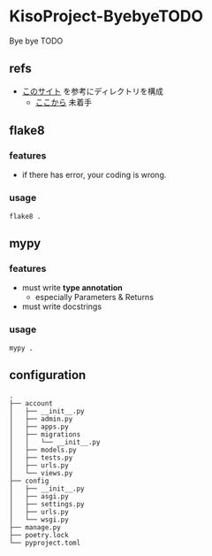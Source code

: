 # KisoProject-ByebyeTODO
Bye bye TODO

## refs
* [このサイト](https://qiita.com/__init__/items/b8fd530f3b8603231b35) を参考にディレクトリを構成
    * [ここから](https://qiita.com/__init__/items/b8fd530f3b8603231b35#%E3%83%A1%E3%83%83%E3%82%BB%E3%83%BC%E3%82%B8%E3%81%AE%E5%AE%9F%E8%A3%85) 未着手

## flake8
### features
* if there has error, your coding is wrong.
### usage
```
flake8 .
```

## mypy
### features
* must write __type annotation__
    * especially Parameters & Returns
* must write docstrings
### usage
```
mypy .
```

## configuration
```
.
├── account
│   ├── __init__.py
│   ├── admin.py
│   ├── apps.py
│   ├── migrations
│   │   └── __init__.py
│   ├── models.py
│   ├── tests.py
│   ├── urls.py
│   └── views.py
├── config
│   ├── __init__.py
│   ├── asgi.py
│   ├── settings.py
│   ├── urls.py
│   └── wsgi.py
├── manage.py
├── poetry.lock
└── pyproject.toml
```
